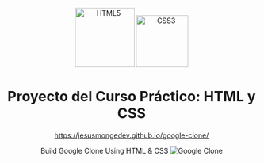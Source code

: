 <p align="center">
    <img alt="HTML5" src="https://img.shields.io/badge/html5-%23E34F26.svg?style=for-the-badge&logo=html5&logoColor=white" width="120" />
    <img alt="CSS3" src="https://img.shields.io/badge/css3-%231572B6.svg?style=for-the-badge&logo=css3&logoColor=white" width="105" />
</p>
<h1 align="center">
  Proyecto del Curso Práctico: HTML y CSS
</h1>
<p align="center">
  <a href="https://jesusmongedev.github.io/google-clone/" target="_blank">
    https://jesusmongedev.github.io/google-clone/
  </a>
</p>

<p align="center"> 
  Build Google Clone Using HTML &amp; CSS
  <img alt="Google Clone" src="https://static.platzi.com/media/landing-projects/Proyecto-CSS-Grid-Flexbox.png" />
</p>
